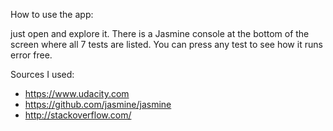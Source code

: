 How to use the app:

just open and explore it. There is a Jasmine console at the bottom of the screen where all 7 tests are listed.
You can press any test to see how it runs error free. 

Sources I used:

- https://www.udacity.com
- https://github.com/jasmine/jasmine
- http://stackoverflow.com/

